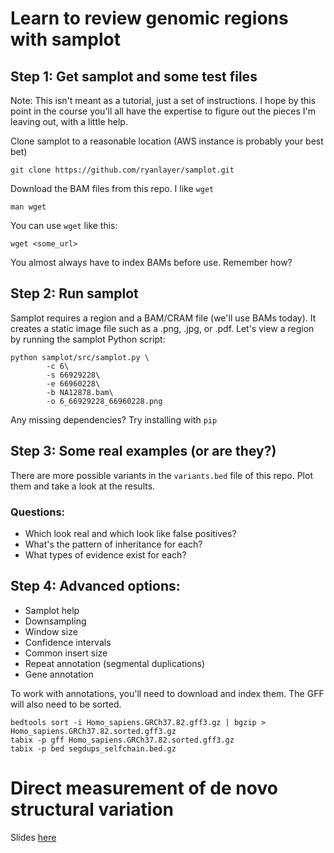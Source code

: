 # Learn to review genomic regions with samplot
## Step 1: Get samplot and some test files
Note: This isn't meant as a tutorial, just a set of instructions. I hope by this point in the course you'll all have the expertise to figure out the pieces I'm leaving out, with a little help.

Clone samplot to a reasonable location (AWS instance is probably your best bet)
```
git clone https://github.com/ryanlayer/samplot.git
```
Download the BAM files from this repo. I like `wget`
```
man wget
```

You can use `wget` like this:
```
wget <some_url>
```

You almost always have to index BAMs before use. Remember how?

## Step 2: Run samplot
Samplot requires a region and a BAM/CRAM file (we'll use BAMs today). It creates a static image file such as a .png, .jpg, or .pdf. Let's view a region by running the samplot Python script:
```
python samplot/src/samplot.py \
        -c 6\
        -s 66929228\
        -e 66960228\
        -b NA12878.bam\
        -o 6_66929228_66960228.png
```
Any missing dependencies? Try installing with `pip`

## Step 3: Some real examples (or are they?)
There are more possible variants in the `variants.bed` file of this repo. Plot them and take a look at the results. 
### Questions:
* Which look real and which look like false positives?
* What's the pattern of inheritance for each?
* What types of evidence exist for each?

## Step 4: Advanced options:
* Samplot help
* Downsampling
* Window size
* Confidence intervals
* Common insert size
* Repeat annotation (segmental duplications)
* Gene annotation


To work with annotations, you'll need to download and index them. The GFF will also need to be sorted.
```
bedtools sort -i Homo_sapiens.GRCh37.82.gff3.gz | bgzip > Homo_sapiens.GRCh37.82.sorted.gff3.gz
tabix -p gff Homo_sapiens.GRCh37.82.sorted.gff3.gz
tabix -p bed segdups_selfchain.bed.gz
```

# Direct measurement of de novo structural variation
Slides [here](https://docs.google.com/presentation/d/1cyAYVkh-S0xFBgzQa1r-qhOJm3krG8aRCGxjqFil7PA/edit?usp=sharing)
